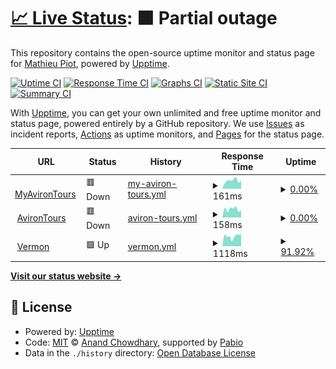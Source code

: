 # [📈 Live Status](https://status.avirontours.fr): <!--live status--> **🟧 Partial outage**

This repository contains the open-source uptime monitor and status page for [Mathieu Piot](https://status.avirontours.fr), powered by [Upptime](https://github.com/upptime/upptime).

[![Uptime CI](https://github.com/mpiot/status/workflows/Uptime%20CI/badge.svg)](https://github.com/mpiot/status/actions?query=workflow%3A%22Uptime+CI%22)
[![Response Time CI](https://github.com/mpiot/status/workflows/Response%20Time%20CI/badge.svg)](https://github.com/mpiot/status/actions?query=workflow%3A%22Response+Time+CI%22)
[![Graphs CI](https://github.com/mpiot/status/workflows/Graphs%20CI/badge.svg)](https://github.com/mpiot/status/actions?query=workflow%3A%22Graphs+CI%22)
[![Static Site CI](https://github.com/mpiot/status/workflows/Static%20Site%20CI/badge.svg)](https://github.com/mpiot/status/actions?query=workflow%3A%22Static+Site+CI%22)
[![Summary CI](https://github.com/mpiot/status/workflows/Summary%20CI/badge.svg)](https://github.com/mpiot/status/actions?query=workflow%3A%22Summary+CI%22)

With [Upptime](https://upptime.js.org), you can get your own unlimited and free uptime monitor and status page, powered entirely by a GitHub repository. We use [Issues](https://github.com/mpiot/status/issues) as incident reports, [Actions](https://github.com/mpiot/status/actions) as uptime monitors, and [Pages](https://status.avirontours.fr) for the status page.

<!--start: status pages-->
<!-- This summary is generated by Upptime (https://github.com/upptime/upptime) -->
<!-- Do not edit this manually, your changes will be overwritten -->
<!-- prettier-ignore -->
| URL | Status | History | Response Time | Uptime |
| --- | ------ | ------- | ------------- | ------ |
| <img alt="" src="https://icons.duckduckgo.com/ip3/my.avirontours.fr.ico" height="13"> [MyAvironTours](https://my.avirontours.fr) | 🟥 Down | [my-aviron-tours.yml](https://github.com/mpiot/status/commits/HEAD/history/my-aviron-tours.yml) | <details><summary><img alt="Response time graph" src="./graphs/my-aviron-tours/response-time-week.png" height="20"> 161ms</summary><br><a href="https://status.avirontours.fr/history/my-aviron-tours"><img alt="Response time 162" src="https://img.shields.io/endpoint?url=https%3A%2F%2Fraw.githubusercontent.com%2Fmpiot%2Fstatus%2FHEAD%2Fapi%2Fmy-aviron-tours%2Fresponse-time.json"></a><br><a href="https://status.avirontours.fr/history/my-aviron-tours"><img alt="24-hour response time 120" src="https://img.shields.io/endpoint?url=https%3A%2F%2Fraw.githubusercontent.com%2Fmpiot%2Fstatus%2FHEAD%2Fapi%2Fmy-aviron-tours%2Fresponse-time-day.json"></a><br><a href="https://status.avirontours.fr/history/my-aviron-tours"><img alt="7-day response time 161" src="https://img.shields.io/endpoint?url=https%3A%2F%2Fraw.githubusercontent.com%2Fmpiot%2Fstatus%2FHEAD%2Fapi%2Fmy-aviron-tours%2Fresponse-time-week.json"></a><br><a href="https://status.avirontours.fr/history/my-aviron-tours"><img alt="30-day response time 162" src="https://img.shields.io/endpoint?url=https%3A%2F%2Fraw.githubusercontent.com%2Fmpiot%2Fstatus%2FHEAD%2Fapi%2Fmy-aviron-tours%2Fresponse-time-month.json"></a><br><a href="https://status.avirontours.fr/history/my-aviron-tours"><img alt="1-year response time 162" src="https://img.shields.io/endpoint?url=https%3A%2F%2Fraw.githubusercontent.com%2Fmpiot%2Fstatus%2FHEAD%2Fapi%2Fmy-aviron-tours%2Fresponse-time-year.json"></a></details> | <details><summary><a href="https://status.avirontours.fr/history/my-aviron-tours">0.00%</a></summary><a href="https://status.avirontours.fr/history/my-aviron-tours"><img alt="All-time uptime 0.00%" src="https://img.shields.io/endpoint?url=https%3A%2F%2Fraw.githubusercontent.com%2Fmpiot%2Fstatus%2FHEAD%2Fapi%2Fmy-aviron-tours%2Fuptime.json"></a><br><a href="https://status.avirontours.fr/history/my-aviron-tours"><img alt="24-hour uptime 0.00%" src="https://img.shields.io/endpoint?url=https%3A%2F%2Fraw.githubusercontent.com%2Fmpiot%2Fstatus%2FHEAD%2Fapi%2Fmy-aviron-tours%2Fuptime-day.json"></a><br><a href="https://status.avirontours.fr/history/my-aviron-tours"><img alt="7-day uptime 0.00%" src="https://img.shields.io/endpoint?url=https%3A%2F%2Fraw.githubusercontent.com%2Fmpiot%2Fstatus%2FHEAD%2Fapi%2Fmy-aviron-tours%2Fuptime-week.json"></a><br><a href="https://status.avirontours.fr/history/my-aviron-tours"><img alt="30-day uptime 1.38%" src="https://img.shields.io/endpoint?url=https%3A%2F%2Fraw.githubusercontent.com%2Fmpiot%2Fstatus%2FHEAD%2Fapi%2Fmy-aviron-tours%2Fuptime-month.json"></a><br><a href="https://status.avirontours.fr/history/my-aviron-tours"><img alt="1-year uptime 0.00%" src="https://img.shields.io/endpoint?url=https%3A%2F%2Fraw.githubusercontent.com%2Fmpiot%2Fstatus%2FHEAD%2Fapi%2Fmy-aviron-tours%2Fuptime-year.json"></a></details>
| <img alt="" src="https://icons.duckduckgo.com/ip3/avirontours.fr.ico" height="13"> [AvironTours](https://avirontours.fr) | 🟥 Down | [aviron-tours.yml](https://github.com/mpiot/status/commits/HEAD/history/aviron-tours.yml) | <details><summary><img alt="Response time graph" src="./graphs/aviron-tours/response-time-week.png" height="20"> 158ms</summary><br><a href="https://status.avirontours.fr/history/aviron-tours"><img alt="Response time 159" src="https://img.shields.io/endpoint?url=https%3A%2F%2Fraw.githubusercontent.com%2Fmpiot%2Fstatus%2FHEAD%2Fapi%2Faviron-tours%2Fresponse-time.json"></a><br><a href="https://status.avirontours.fr/history/aviron-tours"><img alt="24-hour response time 156" src="https://img.shields.io/endpoint?url=https%3A%2F%2Fraw.githubusercontent.com%2Fmpiot%2Fstatus%2FHEAD%2Fapi%2Faviron-tours%2Fresponse-time-day.json"></a><br><a href="https://status.avirontours.fr/history/aviron-tours"><img alt="7-day response time 158" src="https://img.shields.io/endpoint?url=https%3A%2F%2Fraw.githubusercontent.com%2Fmpiot%2Fstatus%2FHEAD%2Fapi%2Faviron-tours%2Fresponse-time-week.json"></a><br><a href="https://status.avirontours.fr/history/aviron-tours"><img alt="30-day response time 161" src="https://img.shields.io/endpoint?url=https%3A%2F%2Fraw.githubusercontent.com%2Fmpiot%2Fstatus%2FHEAD%2Fapi%2Faviron-tours%2Fresponse-time-month.json"></a><br><a href="https://status.avirontours.fr/history/aviron-tours"><img alt="1-year response time 159" src="https://img.shields.io/endpoint?url=https%3A%2F%2Fraw.githubusercontent.com%2Fmpiot%2Fstatus%2FHEAD%2Fapi%2Faviron-tours%2Fresponse-time-year.json"></a></details> | <details><summary><a href="https://status.avirontours.fr/history/aviron-tours">0.00%</a></summary><a href="https://status.avirontours.fr/history/aviron-tours"><img alt="All-time uptime 0.00%" src="https://img.shields.io/endpoint?url=https%3A%2F%2Fraw.githubusercontent.com%2Fmpiot%2Fstatus%2FHEAD%2Fapi%2Faviron-tours%2Fuptime.json"></a><br><a href="https://status.avirontours.fr/history/aviron-tours"><img alt="24-hour uptime 0.00%" src="https://img.shields.io/endpoint?url=https%3A%2F%2Fraw.githubusercontent.com%2Fmpiot%2Fstatus%2FHEAD%2Fapi%2Faviron-tours%2Fuptime-day.json"></a><br><a href="https://status.avirontours.fr/history/aviron-tours"><img alt="7-day uptime 0.00%" src="https://img.shields.io/endpoint?url=https%3A%2F%2Fraw.githubusercontent.com%2Fmpiot%2Fstatus%2FHEAD%2Fapi%2Faviron-tours%2Fuptime-week.json"></a><br><a href="https://status.avirontours.fr/history/aviron-tours"><img alt="30-day uptime 1.38%" src="https://img.shields.io/endpoint?url=https%3A%2F%2Fraw.githubusercontent.com%2Fmpiot%2Fstatus%2FHEAD%2Fapi%2Faviron-tours%2Fuptime-month.json"></a><br><a href="https://status.avirontours.fr/history/aviron-tours"><img alt="1-year uptime 0.00%" src="https://img.shields.io/endpoint?url=https%3A%2F%2Fraw.githubusercontent.com%2Fmpiot%2Fstatus%2FHEAD%2Fapi%2Faviron-tours%2Fuptime-year.json"></a></details>
| <img alt="" src="https://icons.duckduckgo.com/ip3/vermon.com.ico" height="13"> [Vermon](https://vermon.com) | 🟩 Up | [vermon.yml](https://github.com/mpiot/status/commits/HEAD/history/vermon.yml) | <details><summary><img alt="Response time graph" src="./graphs/vermon/response-time-week.png" height="20"> 1118ms</summary><br><a href="https://status.avirontours.fr/history/vermon"><img alt="Response time 2702" src="https://img.shields.io/endpoint?url=https%3A%2F%2Fraw.githubusercontent.com%2Fmpiot%2Fstatus%2FHEAD%2Fapi%2Fvermon%2Fresponse-time.json"></a><br><a href="https://status.avirontours.fr/history/vermon"><img alt="24-hour response time 1351" src="https://img.shields.io/endpoint?url=https%3A%2F%2Fraw.githubusercontent.com%2Fmpiot%2Fstatus%2FHEAD%2Fapi%2Fvermon%2Fresponse-time-day.json"></a><br><a href="https://status.avirontours.fr/history/vermon"><img alt="7-day response time 1118" src="https://img.shields.io/endpoint?url=https%3A%2F%2Fraw.githubusercontent.com%2Fmpiot%2Fstatus%2FHEAD%2Fapi%2Fvermon%2Fresponse-time-week.json"></a><br><a href="https://status.avirontours.fr/history/vermon"><img alt="30-day response time 1668" src="https://img.shields.io/endpoint?url=https%3A%2F%2Fraw.githubusercontent.com%2Fmpiot%2Fstatus%2FHEAD%2Fapi%2Fvermon%2Fresponse-time-month.json"></a><br><a href="https://status.avirontours.fr/history/vermon"><img alt="1-year response time 2702" src="https://img.shields.io/endpoint?url=https%3A%2F%2Fraw.githubusercontent.com%2Fmpiot%2Fstatus%2FHEAD%2Fapi%2Fvermon%2Fresponse-time-year.json"></a></details> | <details><summary><a href="https://status.avirontours.fr/history/vermon">91.92%</a></summary><a href="https://status.avirontours.fr/history/vermon"><img alt="All-time uptime 98.27%" src="https://img.shields.io/endpoint?url=https%3A%2F%2Fraw.githubusercontent.com%2Fmpiot%2Fstatus%2FHEAD%2Fapi%2Fvermon%2Fuptime.json"></a><br><a href="https://status.avirontours.fr/history/vermon"><img alt="24-hour uptime 100.00%" src="https://img.shields.io/endpoint?url=https%3A%2F%2Fraw.githubusercontent.com%2Fmpiot%2Fstatus%2FHEAD%2Fapi%2Fvermon%2Fuptime-day.json"></a><br><a href="https://status.avirontours.fr/history/vermon"><img alt="7-day uptime 91.92%" src="https://img.shields.io/endpoint?url=https%3A%2F%2Fraw.githubusercontent.com%2Fmpiot%2Fstatus%2FHEAD%2Fapi%2Fvermon%2Fuptime-week.json"></a><br><a href="https://status.avirontours.fr/history/vermon"><img alt="30-day uptime 97.78%" src="https://img.shields.io/endpoint?url=https%3A%2F%2Fraw.githubusercontent.com%2Fmpiot%2Fstatus%2FHEAD%2Fapi%2Fvermon%2Fuptime-month.json"></a><br><a href="https://status.avirontours.fr/history/vermon"><img alt="1-year uptime 98.27%" src="https://img.shields.io/endpoint?url=https%3A%2F%2Fraw.githubusercontent.com%2Fmpiot%2Fstatus%2FHEAD%2Fapi%2Fvermon%2Fuptime-year.json"></a></details>

<!--end: status pages-->

[**Visit our status website →**](https://status.avirontours.fr)

## 📄 License

- Powered by: [Upptime](https://github.com/upptime/upptime)
- Code: [MIT](./LICENSE) © [Anand Chowdhary](https://anandchowdhary.com), supported by [Pabio](https://pabio.com)
- Data in the `./history` directory: [Open Database License](https://opendatacommons.org/licenses/odbl/1-0/)
